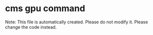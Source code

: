 # cms gpu command


Note: This file is automatically created. Please do not modify it.
      Please change the code instead.

